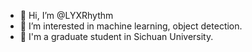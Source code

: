 - 👋 Hi, I’m @LYXRhythm
- 👀 I’m interested in machine learning, object detection.
- 🌱 I'm a graduate student in Sichuan University.

<!---
LYXRhythm/LYXRhythm is a ✨ special ✨ repository because its `README.md` (this file) appears on your GitHub profile.
You can click the Preview link to take a look at your changes.
--->
